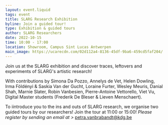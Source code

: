 ```yaml
---
layout: event.liquid
tags: event
title: SLARG Research Exhibition
byline: Join a guided tour!
type: Exhibition & guided tours
author: SLARG Researchers
date: 2022-10-15
time: 10:00 - 17:00
location: Showroom, Campus Sint Lucas Antwerpen
main_image: https://ucarecdn.com/02d112a4-8136-45df-9ba6-459cd5faf204/
---
```

Join us at the SLARG exhibition and discover traces, leftovers and experiments of SLARG's artistic research!

With contributions by Simona Da Pozzo, Annelys de Vet, Helen Dowling, Irma Földényi & Saskia Van der Gucht, Loraine Furter, Wesley Meuris, Danial Shah, Marnie Slater, Robin Vanbesien, Pierre-Antoine Vettorello, Viet Vu, Digital Master students (Frederik De Bleser & Lieven Menschaert).

To iintroduce you to the ins and outs of SLARG research, we organise two guided tours by our researchers! Join the tour at 11:00 or 15:00! *Please register by sending an email at >* petra.vanbrabandt@kdg.be